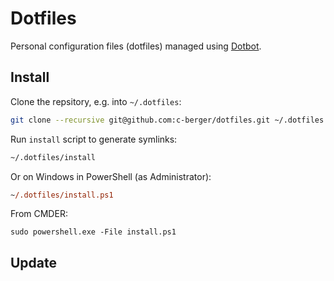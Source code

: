 # Dotfiles

Personal configuration files (dotfiles) managed using
[Dotbot](https://github.com/anishathalye/dotbot).

## Install

Clone the repsitory, e.g. into `~/.dotfiles`:

```sh
git clone --recursive git@github.com:c-berger/dotfiles.git ~/.dotfiles
```

Run `install` script to generate symlinks:

```sh
~/.dotfiles/install
```

Or on Windows in PowerShell (as Administrator):

```ps
~/.dotfiles/install.ps1
```

From CMDER:

```
sudo powershell.exe -File install.ps1
```

## Update
